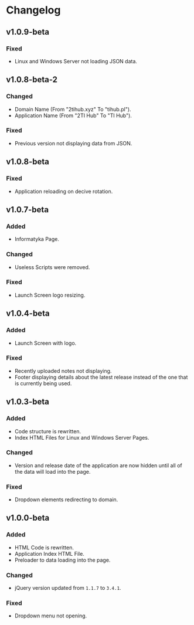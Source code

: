 # Changelog

## v1.0.9-beta
### Fixed
- Linux and Windows Server not loading JSON data.

## v1.0.8-beta-2
### Changed
- Domain Name (From "2tihub.xyz" To "tihub.pl").
- Application Name (From "2TI Hub" To "TI Hub").
### Fixed
- Previous version not displaying data from JSON.

## v1.0.8-beta
### Fixed
- Application reloading on decive rotation.

## v1.0.7-beta
### Added
- Informatyka Page.

### Changed
- Useless Scripts were removed.

### Fixed
- Launch Screen logo resizing.

## v1.0.4-beta
### Added
- Launch Screen with logo.

### Fixed
- Recently uploaded notes not displaying.
- Footer displaying details about the latest release instead of the one that is currently being used.

## v1.0.3-beta
### Added
- Code structure is rewritten.
- Index HTML Files for Linux and Windows Server Pages.

### Changed
- Version and release date of the application are now hidden until all of the data will load into the page.

### Fixed
- Dropdown elements redirecting to domain.

## v1.0.0-beta
### Added
- HTML Code is rewritten.
- Application Index HTML File.
- Preloader to data loading into the page.

### Changed
- jQuery version updated from `1.1.7` to `3.4.1`.

### Fixed
- Dropdown menu not opening.
